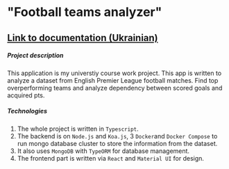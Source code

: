 # "Football teams analyzer"

## [Link to documentation (Ukrainian)](https://drive.google.com/file/d/1gmtNhU9_1oQmzP5VynshUo-UtnRD613V/view?usp=sharing)

##### Project description

This application is my universtiy course work project. This app is written to analyze a dataset from English Premier League football matches. Find top overperforming teams and analyze dependency between scored goals and acquired pts.

##### Technologies

1. The whole project is written in `Typescript`. 
2. The backend is on `Node.js` and `Koa.js`, 
3 `Docker`and `Docker Compose` to run mongo database cluster to store the information from the dataset.
3. It also uses `MongoDB` with `TypeORM` for database management.
5. The frontend part is written via `React` and `Material UI` for design.
